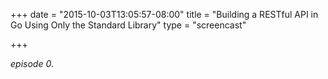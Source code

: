 +++
date = "2015-10-03T13:05:57-08:00"
title = "Building a RESTful API in Go Using Only the Standard Library"
type = "screencast"

+++

_episode 0_.
